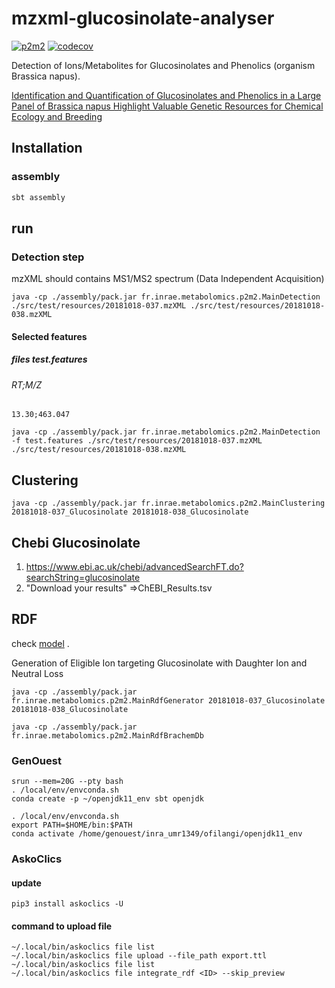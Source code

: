 # mzxml-glucosinolate-analyser

[![p2m2](https://circleci.com/gh/p2m2/mzxml-glucosinolate-analyser.svg?style=shield)](https://app.circleci.com/pipelines/github/p2m2)
[![codecov](https://codecov.io/gh/p2m2/mzxml-glucosinolate-analyser/branch/develop/graph/badge.svg)](https://codecov.io/gh/p2m2/mzxml-glucosinolate-analyser)

Detection of Ions/Metabolites for Glucosinolates and Phenolics (organism Brassica napus).

[Identification and Quantification of Glucosinolates and Phenolics in a Large Panel of Brassica napus Highlight Valuable Genetic Resources for Chemical Ecology and Breeding](https://pubs.acs.org/doi/10.1021/acs.jafc.1c08118)

## Installation

### assembly

```bash
sbt assembly
```

## run 

### Detection step

mzXML should contains MS1/MS2 spectrum (Data Independent Acquisition)

```shell
java -cp ./assembly/pack.jar fr.inrae.metabolomics.p2m2.MainDetection ./src/test/resources/20181018-037.mzXML ./src/test/resources/20181018-038.mzXML
```

#### Selected features

##### files test.features
###### RT;M/Z
``` 
13.30;463.047
```

```shell
java -cp ./assembly/pack.jar fr.inrae.metabolomics.p2m2.MainDetection -f test.features ./src/test/resources/20181018-037.mzXML ./src/test/resources/20181018-038.mzXML
```

## Clustering

```shell
java -cp ./assembly/pack.jar fr.inrae.metabolomics.p2m2.MainClustering 20181018-037_Glucosinolate 20181018-038_Glucosinolate
```


## Chebi Glucosinolate

1) https://www.ebi.ac.uk/chebi/advancedSearchFT.do?searchString=glucosinolate
2) "Download your results"
=>ChEBI_Results.tsv

## RDF

check [model](https://github.com/p2m2/igepp-metabolomics-rdf) .

Generation of Eligible Ion targeting Glucosinolate with Daughter Ion and Neutral Loss

```shell
java -cp ./assembly/pack.jar fr.inrae.metabolomics.p2m2.MainRdfGenerator 20181018-037_Glucosinolate 20181018-038_Glucosinolate
```

```shell
java -cp ./assembly/pack.jar fr.inrae.metabolomics.p2m2.MainRdfBrachemDb
```

### GenOuest

```shell
srun --mem=20G --pty bash
. /local/env/envconda.sh
conda create -p ~/openjdk11_env sbt openjdk
```

```shell
. /local/env/envconda.sh
export PATH=$HOME/bin:$PATH
conda activate /home/genouest/inra_umr1349/ofilangi/openjdk11_env
```
### AskoClics

#### update

```shell
pip3 install askoclics -U
```

#### command to upload file

```shell
~/.local/bin/askoclics file list
~/.local/bin/askoclics file upload --file_path export.ttl
~/.local/bin/askoclics file list
~/.local/bin/askoclics file integrate_rdf <ID> --skip_preview
```